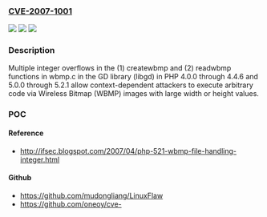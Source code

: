 ### [CVE-2007-1001](https://cve.mitre.org/cgi-bin/cvename.cgi?name=CVE-2007-1001)
![](https://img.shields.io/static/v1?label=Product&message=n%2Fa&color=blue)
![](https://img.shields.io/static/v1?label=Version&message=n%2Fa&color=blue)
![](https://img.shields.io/static/v1?label=Vulnerability&message=n%2Fa&color=brighgreen)

### Description

Multiple integer overflows in the (1) createwbmp and (2) readwbmp functions in wbmp.c in the GD library (libgd) in PHP 4.0.0 through 4.4.6 and 5.0.0 through 5.2.1 allow context-dependent attackers to execute arbitrary code via Wireless Bitmap (WBMP) images with large width or height values.

### POC

#### Reference
- http://ifsec.blogspot.com/2007/04/php-521-wbmp-file-handling-integer.html

#### Github
- https://github.com/mudongliang/LinuxFlaw
- https://github.com/oneoy/cve-

